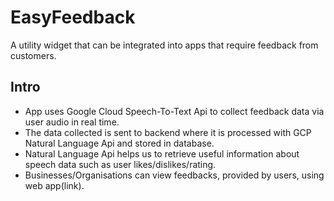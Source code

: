 # EasyFeedback

A utility widget that can be integrated into apps that require feedback from customers.

## Intro

- App uses Google Cloud Speech-To-Text Api to collect feedback data via user audio in real time. 
- The data collected is sent to backend where it is processed with GCP Natural Language Api and stored in database.
- Natural Language Api helps us to retrieve useful information about speech data such as user likes/dislikes/rating.
- Businesses/Organisations can view feedbacks, provided by users, using web app(link).


